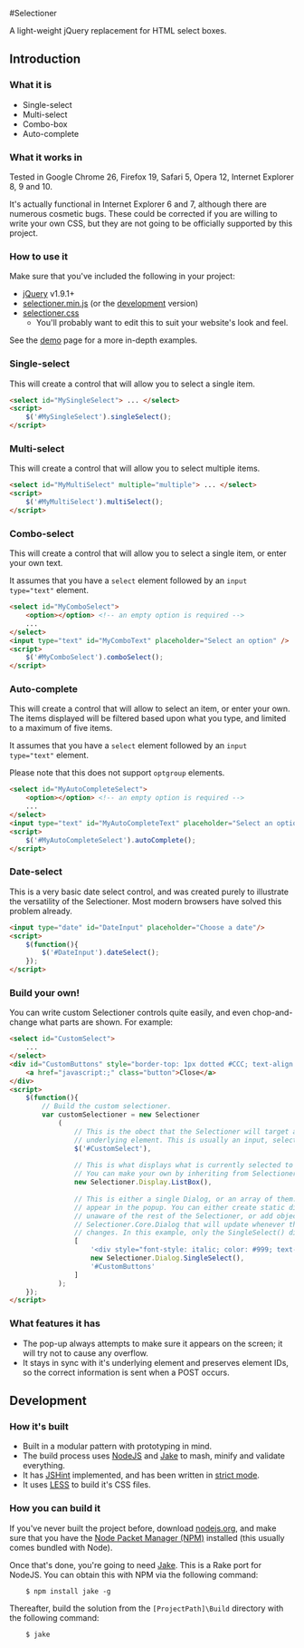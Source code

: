 #Selectioner

A light-weight jQuery replacement for HTML select boxes.

## Introduction

### What it is

- Single-select
- Multi-select
- Combo-box
- Auto-complete

### What it works in

Tested in Google Chrome 26, Firefox 19, Safari 5, Opera 12, Internet Explorer 8, 9 and 10.

It's actually functional in Internet Explorer 6 and 7, although there are numerous cosmetic bugs. These could be corrected if you are willing to write your own CSS, but they are not going to be officially supported by this project. 

### How to use it

Make sure that you've included the following in your project:

- [jQuery](http://www.jquery.com/) v1.9.1+
- [selectioner.min.js](selectioner.min.js) (or the [development](selectioner.js) version)
- [selectioner.css](selectioner.css) 
	- You'll probably want to edit this to suit your website's look and feel.

See the [demo](demo/index.html) page for a more in-depth examples.

### Single-select

This will create a control that will allow you to select a single item. 

```html
<select id="MySingleSelect"> ... </select>
<script>
	$('#MySingleSelect').singleSelect();
</script>
```

### Multi-select

This will create a control that will allow you to select multiple items.

```html
<select id="MyMultiSelect" multiple="multiple"> ... </select>
<script>
	$('#MyMultiSelect').multiSelect();
</script>
```

### Combo-select

This will create a control that will allow you to select a single item, or enter your own text. 

It assumes that you have a `select` element followed by an `input type="text"` element.

```html
<select id="MyComboSelect">
	<option></option> <!-- an empty option is required -->
	...
</select>
<input type="text" id="MyComboText" placeholder="Select an option" />
<script>
	$('#MyComboSelect').comboSelect();
</script>
```

### Auto-complete

This will create a control that will allow to select an item, or enter your own. The items displayed will be filtered based upon what you type, and limited to a maximum of five items. 

It assumes that you have a `select` element followed by an `input type="text"` element.

Please note that this does not support `optgroup` elements. 

```html
<select id="MyAutoCompleteSelect">
	<option></option> <!-- an empty option is required -->
	...
</select>
<input type="text" id="MyAutoCompleteText" placeholder="Select an option" />
<script>
	$('#MyAutoCompleteSelect').autoComplete();
</script>
```

### Date-select

This is a very basic date select control, and was created purely to illustrate the versatility of the Selectioner. Most modern browsers have solved this problem already.

```html
<input type="date" id="DateInput" placeholder="Choose a date"/>
<script>
	$(function(){
		$('#DateInput').dateSelect();
	});
</script>
```

### Build your own!

You can write custom Selectioner controls quite easily, and even chop-and-change what parts are shown. For example:

```html
<select id="CustomSelect">
	...
</select>
<div id="CustomButtons" style="border-top: 1px dotted #CCC; text-align: right;">
	<a href="javascript:;" class="button">Close</a>
</div>
<script>
	$(function(){
		// Build the custom selectioner.
		var customSelectioner = new Selectioner
			(
				// This is the obect that the Selectioner will target as it's 
				// underlying element. This is usually an input, select or textarea.
				$('#CustomSelect'), 	
				
				// This is what displays what is currently selected to the user. 
				// You can make your own by inheriting from Selectioner.Core.Display.
				new Selectioner.Display.ListBox(),	
				
				// This is either a single Dialog, or an array of them. Dialogs are what
				// appear in the popup. You can either create static dialogs that are
				// unaware of the rest of the Selectioner, or add objects that inherit from
				// Selectioner.Core.Dialog that will update whenever the selected value 
				// changes. In this example, only the SingleSelect() dialog does this.
				[
					'<div style="font-style: italic; color: #999; text-align: center; margin-top: 4px; border-bottom: 1px dotted #CCC;">Base Colour</div>',
					new Selectioner.Dialog.SingleSelect(),
					'#CustomButtons'
				]
			);
	});
</script>
```

### What features it has

- The pop-up always attempts to make sure it appears on the screen; it will try not to cause any overflow.
- It stays in sync with it's underlying element and preserves element IDs, so the correct information is sent when a POST occurs.

## Development

### How it's built

- Built in a modular pattern with prototyping in mind.
- The build process uses [NodeJS](http://nodejs.org/) and [Jake](https://github.com/mde/jake) to mash, minify and validate everything.
- It has [JSHint](http://www.jshint.com/) implemented, and has been written in [strict mode](http://ejohn.org/blog/ecmascript-5-strict-mode-json-and-more/).
- It uses [LESS](http://lesscss.org/) to build it's CSS files.

### How you can build it

If you've never built the project before, download [nodejs.org](http://nodejs.org/), and make sure that you have the [Node Packet Manager (NPM)](https://npmjs.org/) installed (this usually comes bundled with Node). 

Once that's done, you're going to need [Jake](https://github.com/mde/jake). This is a Rake port for NodeJS. You can obtain this with NPM via the following command:

		$ npm install jake -g

Thereafter, build the solution from the `[ProjectPath]\Build` directory with the following command: 

		$ jake